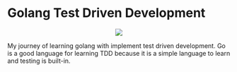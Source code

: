 # Golang Test Driven Development

<p align="center">
  <img src="red-green-blue-gophers-smaller.png" />
</p>

My journey of learning golang with implement test driven development.
Go is a good language for learning TDD because it is a simple language to learn and testing is built-in.
